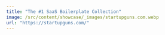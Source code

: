 ```yaml
---
title: "The #1 SaaS Boilerplate Collection"
image: /src/content/showcase/_images/startupguns.com.webp
url: "https://startupguns.com/"
---
```

